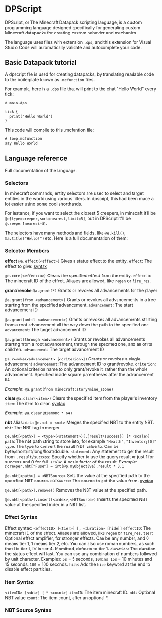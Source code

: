 
# DPScript

DPScript, or The Minecraft Datapack scripting language, is a custom programming language designed specifically for generating custom Minecraft datapacks for creating custom behavior and mechanics.

The language uses files with extension `.dps`, and this extension for Visual Studio Code will automatically validate and autocomplete your code.

## Basic Datapack tutorial

A dpscript file is used for creating datapacks, by translating readable code to the boilerplate known as `.mcfunction` files.

For example, here is a `.dps` file that will print to the chat "Hello World" every tick:

```txt
# main.dps

tick {
  print("Hello World")
}
```

This code will compile to this .mcfuntion file:

```txt
# loop.mcfunction
say Hello World
```

## Language reference

Full documentation of the language.

### Selectors

In minecraft commands, entity selectors are used to select and target entities in the world using various filters. In dpscript, this had been made a lot easier using some cool shorthands.

For instance, if you want to select the closest 5 creepers, in minecaft it'll be `@e[type=creeper,sort=nearest,limit=5]`, but in DPScript it'll be `@creeper[nearest*5]`.

The selectors have many methods and fields, like `@e.kill()`, `@a.title("Hello!")` etc. Here is a full documentation of them:

### Selector Members

**effect**
`@e.effect(<effect>)`
Gives a status effect to the entity.
`effect`: The effect to give: [syntax](#effect-syntax)

`@e.cure(<effectID>)`
Clears the specified effect from the entity.
`effectID`: The minecraft ID of the effect. Aliases are allowed, like `regen` or `fire_res`.

**grant/revoke**
`@a.grant(*)`
Grants or revokes all advancements for the player

`@a.grant(from <advancement>)`
Grants or revokes all advancements in a tree starting from the specified advancement.
`advancement`: The start advancement ID

`@a.grant(until <advancement>)`
Grants or revokes all advancements starting from a root advancement all the way down the path to the specified one.
`advancement`: The target advancement ID

`@a.grant(through <advancement>)`
Grants or revokes all advancements starting from a root advancement, through the specified one, and all of its children.
`advancement`: The target advancement ID

`@a.revoke(<advancement>.[<criterion>])`
Grants or revokes a single advancement
`advancement`: The advancement ID to grant/revoke.
`criterion`: An optional criterion name to only grant/revoke it, rather than the whole advancement. Specified inside square parentheses after the advancement ID.

*Example*: `@a.grant(from minecraft:story/mine_stone)`

**clear**
`@a.clear(<item>)`
Clears the specified item from the player's inventory
`item`: The item to clear. [syntax](#item-syntax)

*Example*: `@a.clear(diamond * 64)`

**nbt**
Alias: `data`
`@e.nbt = <nbt>`
Merges the specified NBT to the entity NBT.
`nbt`: The NBT tag to merger

`@e.nbt[<path>] = <type>(<statement>)[.{result/success}] [* <scale>]`
`path`: The nbt path string to store into, for example `"Health"`, `"Inventory[0]"`
`type`: The type to convert the result NBT value to. Can be byte/short/int/long/float/double.
`statement`: Any statement to get the result from.
`.result/success`: Specify whether to use the query result or just 1 for success and 0 for fail.
`scale`: A scale factor of the result.
*Example*: `@creeper.nbt["Fuse"] = int(@p.myObjective).result * 0.1`

`@e.nbt[<path>] = <NBTSource>`
Sets the value at the specified path to the specified NBT source.
`NBTSource`: The source to get the value from. [syntax](#nbt-source-syntax)

`@e.nbt[<path>].remove()`
Removes the NBT value at the specified path.

`@e.nbt[<path>].insert(<index>,<NBTSource>)`
Inserts the specified NBT value at the specified index in a NBT list.

### Effect Syntax

Effect syntax:
`<effectID> [<tier>] [, <duration> [hide]]`
`effectID`: The minecraft ID of the effect. Aliases are allowed, like `regen` or `fire_res`.
`tier`: Optional effect amplifier, for stronger effects. Can be any number, and 0 means tier 1, 1 means tier 2, etc. You can also use roman numbers, as such that I is tier 1, IV is tier 4. If omitted, defaults to tier 1.
`duration`: The duration the status effect will last. You can use any combination of numbers followed by unit character. Examples: `5s` = 5 seconds, `10mins 15s` = 10 minutes and 15 seconds, `100` = 100 seconds.
`hide`: Add the `hide` keyword at the end to disable effect particles.

### Item Syntax

`<itemID> [<nbt>] [ * <count>]`
`itemID`: The item minecraft ID.
`nbt`: Optional NBT value
`count`: The item count, after an optional *.

### NBT Source Syntax
